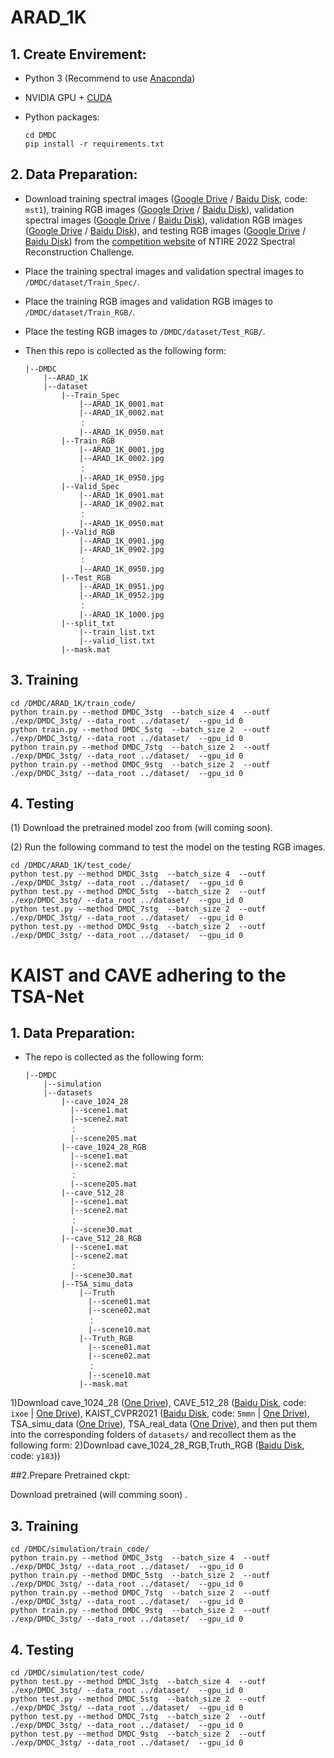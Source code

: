 # ARAD_1K
## 1. Create Envirement:

- Python 3 (Recommend to use [Anaconda](https://www.anaconda.com/download/#linux))

- NVIDIA GPU + [CUDA](https://developer.nvidia.com/cuda-downloads)

- Python packages:

  ```shell
  cd DMDC
  pip install -r requirements.txt
  ```
## 2. Data Preparation:

- Download training spectral images ([Google Drive](https://drive.google.com/file/d/1FQBfDd248dCKClR-BpX5V2drSbeyhKcq/view) / [Baidu Disk](https://pan.baidu.com/s/1NisQ6NjGvVhc0iOLH7OFvg), code: `mst1`), training RGB images ([Google Drive](https://drive.google.com/file/d/1A4GUXhVc5k5d_79gNvokEtVPG290qVkd/view) / [Baidu Disk](https://pan.baidu.com/s/1k7aSSL5MMipWYszlFaBLkA)),  validation spectral images ([Google Drive](https://drive.google.com/file/d/12QY8LHab3gzljZc3V6UyHgBee48wh9un/view) / [Baidu Disk](https://pan.baidu.com/s/1CIb5AqLWJxaGilTPtmWl0A)), validation RGB images ([Google Drive](https://drive.google.com/file/d/19vBR_8Il1qcaEZsK42aGfvg5lCuvLh1A/view) / [Baidu Disk](https://pan.baidu.com/s/1YakbXgBgnhNmYoxySmZaGw)), and testing RGB images ([Google Drive](https://drive.google.com/file/d/1A5309Gk7kNFI-ORyADueiPOCMQNTA7r5/view) / [Baidu Disk](https://pan.baidu.com/s/1RXHK64mUfK_GeeoLzqAmeQ)) from the [competition website](https://codalab.lisn.upsaclay.fr/competitions/721#participate-get_data) of NTIRE 2022 Spectral Reconstruction Challenge.

- Place the training spectral images and validation spectral images to `/DMDC/dataset/Train_Spec/`.

- Place the training RGB images and validation RGB images to `/DMDC/dataset/Train_RGB/`.

- Place the testing RGB images  to `/DMDC/dataset/Test_RGB/`.

- Then this repo is collected as the following form:

  ```shell
  |--DMDC
      |--ARAD_1K 
      |--dataset 
          |--Train_Spec
              |--ARAD_1K_0001.mat
              |--ARAD_1K_0002.mat
              ： 
              |--ARAD_1K_0950.mat
		  |--Train_RGB
              |--ARAD_1K_0001.jpg
              |--ARAD_1K_0002.jpg
              ： 
              |--ARAD_1K_0950.jpg
          |--Valid_Spec
              |--ARAD_1K_0901.mat
              |--ARAD_1K_0902.mat
              ： 
              |--ARAD_1K_0950.mat
		  |--Valid_RGB
              |--ARAD_1K_0901.jpg
              |--ARAD_1K_0902.jpg
              ： 
              |--ARAD_1K_0950.jpg
          |--Test_RGB
              |--ARAD_1K_0951.jpg
              |--ARAD_1K_0952.jpg
              ： 
              |--ARAD_1K_1000.jpg
          |--split_txt
              |--train_list.txt
              |--valid_list.txt
          |--mask.mat
  ```
  
## 3. Training
```shell
cd /DMDC/ARAD_1K/train_code/
python train.py --method DMDC_3stg  --batch_size 4  --outf ./exp/DMDC_3stg/ --data_root ../dataset/  --gpu_id 0
python train.py --method DMDC_5stg  --batch_size 2  --outf ./exp/DMDC_3stg/ --data_root ../dataset/  --gpu_id 0
python train.py --method DMDC_7stg  --batch_size 2  --outf ./exp/DMDC_3stg/ --data_root ../dataset/  --gpu_id 0
python train.py --method DMDC_9stg  --batch_size 2  --outf ./exp/DMDC_3stg/ --data_root ../dataset/  --gpu_id 0
```
## 4. Testing
(1)  Download the pretrained model zoo from (will coming soon). 

(2)  Run the following command to test the model on the testing RGB images. 
```shell
cd /DMDC/ARAD_1K/test_code/
python test.py --method DMDC_3stg  --batch_size 4  --outf ./exp/DMDC_3stg/ --data_root ../dataset/  --gpu_id 0
python test.py --method DMDC_5stg  --batch_size 2  --outf ./exp/DMDC_3stg/ --data_root ../dataset/  --gpu_id 0
python test.py --method DMDC_7stg  --batch_size 2  --outf ./exp/DMDC_3stg/ --data_root ../dataset/  --gpu_id 0
python test.py --method DMDC_9stg  --batch_size 2  --outf ./exp/DMDC_3stg/ --data_root ../dataset/  --gpu_id 0
```


# KAIST and CAVE adhering to the TSA-Net
## 1. Data Preparation:
- The repo is collected as the following form:

  ```shell
  |--DMDC
      |--simulation 
      |--datasets 
          |--cave_1024_28
            |--scene1.mat
            |--scene2.mat
            ：  
            |--scene205.mat
		  |--cave_1024_28_RGB
            |--scene1.mat
            |--scene2.mat
            ：  
            |--scene205.mat
          |--cave_512_28
            |--scene1.mat
            |--scene2.mat
            ：  
            |--scene30.mat
          |--cave_512_28_RGB
            |--scene1.mat
            |--scene2.mat
            ：  
            |--scene30.mat
		  |--TSA_simu_data
              |--Truth
                |--scene01.mat
                |--scene02.mat
                ： 
                |--scene10.mat
              |--Truth_RGB
                |--scene01.mat
                |--scene02.mat
                ： 
                |--scene10.mat
              |--mask.mat
  ```
1)Download cave_1024_28 ([One Drive](https://bupteducn-my.sharepoint.com/:f:/g/personal/mengziyi_bupt_edu_cn/EmNAsycFKNNNgHfV9Kib4osB7OD4OSu-Gu6Qnyy5PweG0A?e=5NrM6S)), CAVE_512_28 ([Baidu Disk](https://pan.baidu.com/s/1ue26weBAbn61a7hyT9CDkg), code: `ixoe` | [One Drive](https://mailstsinghuaeducn-my.sharepoint.com/:f:/g/personal/lin-j21_mails_tsinghua_edu_cn/EjhS1U_F7I1PjjjtjKNtUF8BJdsqZ6BSMag_grUfzsTABA?e=sOpwm4)), KAIST_CVPR2021 ([Baidu Disk](https://pan.baidu.com/s/1LfPqGe0R_tuQjCXC_fALZA), code: `5mmn` | [One Drive](https://mailstsinghuaeducn-my.sharepoint.com/:f:/g/personal/lin-j21_mails_tsinghua_edu_cn/EkA4B4GU8AdDu0ZkKXdewPwBd64adYGsMPB8PNCuYnpGlA?e=VFb3xP)), TSA_simu_data ([One Drive](https://1drv.ms/u/s!Au_cHqZBKiu2gYFDwE-7z1fzeWCRDA?e=ofvwrD)), TSA_real_data ([One Drive](https://1drv.ms/u/s!Au_cHqZBKiu2gYFTpCwLdTi_eSw6ww?e=uiEToT)), and then put them into the corresponding folders of `datasets/` and recollect them as the following form:
2)Download cave_1024_28_RGB,Truth_RGB ([Baidu Disk](https://pan.baidu.com/s/1GINXZM0nAe-EKlsXN0uqzA?pwd=y183), code: `y183`))

##2.Prepare Pretrained ckpt:

Download pretrained (will comming soon) .

## 3. Training
```shell
cd /DMDC/simulation/train_code/
python train.py --method DMDC_3stg  --batch_size 4  --outf ./exp/DMDC_3stg/ --data_root ../dataset/  --gpu_id 0
python train.py --method DMDC_5stg  --batch_size 2  --outf ./exp/DMDC_3stg/ --data_root ../dataset/  --gpu_id 0
python train.py --method DMDC_7stg  --batch_size 2  --outf ./exp/DMDC_3stg/ --data_root ../dataset/  --gpu_id 0
python train.py --method DMDC_9stg  --batch_size 2  --outf ./exp/DMDC_3stg/ --data_root ../dataset/  --gpu_id 0
```
## 4. Testing
```shell
cd /DMDC/simulation/test_code/
python test.py --method DMDC_3stg  --batch_size 4  --outf ./exp/DMDC_3stg/ --data_root ../dataset/  --gpu_id 0
python test.py --method DMDC_5stg  --batch_size 2  --outf ./exp/DMDC_3stg/ --data_root ../dataset/  --gpu_id 0
python test.py --method DMDC_7stg  --batch_size 2  --outf ./exp/DMDC_3stg/ --data_root ../dataset/  --gpu_id 0
python test.py --method DMDC_9stg  --batch_size 2  --outf ./exp/DMDC_3stg/ --data_root ../dataset/  --gpu_id 0
```